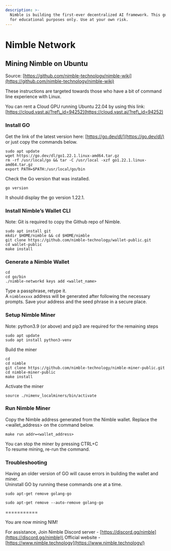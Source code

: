 ```yaml
---
description: >-
  Nimble is building the first-ever decentralized AI framework. This guide is
  for educational purposes only. Use at your own risk.
---
```


# Nimble Network

## Mining Nimble on Ubuntu

Source: [https://github.com/nimble-technology/nimble-wiki](https://github.com/nimble-technology/nimble-wiki)

These instructions are targeted towards those who have a bit of command line experience with Linux.

You can rent a Cloud GPU running Ubuntu 22.04 by using this link: [https://cloud.vast.ai/?ref\_id=94252](https://cloud.vast.ai/?ref\_id=94252)

### Install GO

Get the link of the latest version here: [https://go.dev/dl/](https://go.dev/dl/) or just copy the commands below.

```
sudo apt update
wget https://go.dev/dl/go1.22.1.linux-amd64.tar.gz
rm -rf /usr/local/go && tar -C /usr/local -xzf go1.22.1.linux-amd64.tar.gz
export PATH=$PATH:/usr/local/go/bin
```

Check the Go version that was installed.

```
go version
```

It should display the go version 1.22.1.

### Install Nimble’s Wallet CLI

Note: Git is required to copy the Github repo of Nimble.

```
sudo apt install git
mkdir $HOME/nimble && cd $HOME/nimble
git clone https://github.com/nimble-technology/wallet-public.git
cd wallet-public
make install
```

### Generate a Nimble Wallet

```
cd
cd go/bin
./nimble-networkd keys add <wallet_name>
```

Type a passphrase, retype it.\
A `nimblexxxx` address will be generated after following the necessary prompts. Save your address and the seed phrase in a secure place.

### Setup Nimble Miner

Note: python3.9 (or above) and pip3 are required for the remaining steps

```
sudo apt update
sudo apt install python3-venv
```

Build the miner

```
cd
cd nimble
git clone https://github.com/nimble-technology/nimble-miner-public.git
cd nimble-miner-public
make install
```

Activate the miner

```
source ./nimenv_localminers/bin/activate
```

### Run Nimble Miner

Copy the Nimble address generated from the Nimble wallet. Replace the \<wallet\_address> on the command below.

```
make run addr=<wallet_address>
```

You can stop the miner by pressing CTRL+C\
To resume mining, re-run the command.



### Troubleshooting

Having an older version of GO will cause errors in building the wallet and miner.\
Uninstall GO by running these commands one at a time.

```
sudo apt-get remove golang-go
```

```
sudo apt-get remove --auto-remove golang-go
```

\===========

You are now mining NIM!

For assistance, Join Nimble Discord server - [https://discord.gg/nimble](https://discord.gg/nimble)\
Official website - [https://www.nimble.technology](https://www.nimble.technology/)

